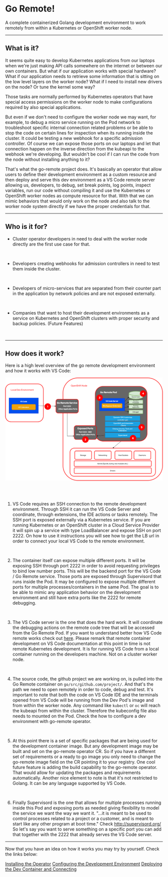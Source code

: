 # Go Remote!

A complete containerized Golang development environment to work remotely from within a Kubernetes or OpenShift worker node.

---
## What is it?

It seems quite easy to develop Kubernetes applications from our laptops when we're just making API calls somewhere on the internet or between our own containers. But what if our application works with special hardware? What if our application needs to retrieve some information that is sitting on the low level layers on the worker node? What if I need to install new drivers on the node? Or tune the kernel some way?

Those tasks are normally performed by Kubernetes operators that have special access permissions on the worker node to make configurations required by also special applications.

But even if we don't need to configure the worker node we may want, for example, to debug a micro service running on the Pod network to troubleshoot specific internal connection related problems or be able to stop the code on certain lines for inspection when its running inside the cluster. It could be testing a new webhook for a specific admission controller. Of course we can expose those ports on our laptops and let that connection happen on the inverse direction from the kubeapi to the webhook we're developing. But wouldn't be cool if I can run the code from the node without installing anything to it?

That's what the go-remote project does. It's basically an operator that allow users to define their development environment as a custom resource and then deploy and serve this dev environment as a VS Code remote server allowing us, developers, to debug, set break points, log points, inspect variables, run our code without compiling it and use the Kubernetes or OpenShift worker nodes as compute resource for that. With that we can mimic behaviors that would only work on the node and also talk to the worker node system directly if we have the proper credentials for that.

---
## Who is it for?

- Cluster operator developers in need to deal with the worker node directly are the first use case for that.
<br>

- Developers creating webhooks for admission controllers in need to test them inside the cluster.
<br>

- Developers of micro-services that are separated from their counter part in the application by network policies and are not exposed externally.
<br>
 
- Companies that want to host their development environments as a service on Kubernetes and OpenShift clusters with proper security and backup policies. (Future Features)
<br>

---
## How does it work?

Here is a high level overview of the go remote development environment and how it works with VS Code:

<img src='docs/img/go-remote-arch.png'></img>

<br><br>
1. VS Code requires an SSH connection to the remote development environment. Through SSH it can run the VS Code Server and coordinate, through extensions, the IDE actions or tasks remotely. The SSH port is exposed externally via a Kubernetes service. If you are running Kubernetes or an OpenShift cluster in a Cloud Service Provider it will spin up a service with type LoadBalancer and expose SSH on port 2222. On how to use it instructions you will see how to get the LB url in order to connect your local VS Code to the remote environment.

<br>

2. The container itself can expose multiple different ports. It will be exposing SSH through port 2222 in order to avoid requesting privileges to bind low number ports. This will be the backend port for the VS Code / Go Remote service. Those ports are exposed through Supervisord that runs inside the Pod. It may be configured to expose multiple different ports for multiple processes/containers in the same Pod. The goal is to be able to mimic any application behavior on the development environment and still have extra ports like the 2222 for remote debugging.

<br>

3. The VS Code server is the one that does the hard work. It will coordinate the debugging actions on the remote code tree that will be accessed from the Go Remote Pod. If you want to understand better how VS Code remote works check out [here](https://code.visualstudio.com/docs/remote/remote-overview). Please remark that remote container development on VS Code documentation at this point in time is not remote Kubernetes development. It is for running VS Code from a local container running on the developers machine. Not on a cluster worker node.

<br>

4. The source code, the github project we are working on, is pulled  into the Go Remote container on `go/src/github.com/project/`. And that's the path we need to open remotely in order to code, debug and test. It's important to note that both the code on VS Code IDE and the terminals opened from VS Code will be running from the Dev Pod's image and from within the worker node. Any command like `kubectl` or `oc` will reach the kubeapi from within the cluster. Therefore the kubeconfig file also needs to mounted on the Pod. Check the how to configure a dev environment with go-remote operator.

<br>

5. At this point there is a set of specific packages that are being used for the development container image. But any development image may be built and set on the go-remote operator CR. So if you have a different set of requirements or a ready to go image you only need to change the go-remote image field on the CR pointing it to your registry. One cool future feature is adding the build capability to the go-remote operator. That would allow for updating the packages and requirements automatically. Another nice element to note is that it's not restricted to Golang. It can be any language supported by VS Code.

<br>

6. Finally Supervisord is the one that allows for multiple processes running inside this Pod and exposing ports as needed giving flexibility to model the service we want the way we want it. "...it is meant to be used to control processes related to a project or a customer, and is meant to start like any other program at boot time." Check http://supervisord.org/ So let's say you want to serve something on a specific port you can add that together with the 2222 that already serves the VS Code server.

---

Now that you have an idea on how it works you may try by yourself. Check the links below:

[Installing the Operator](docs/installing-the-operator.md)
[Configuring the Development Environment](docs/configuring-go-remote.md)
[Deploying the Dev Container and Connecting](docs/deploying-and-connecting.md)




